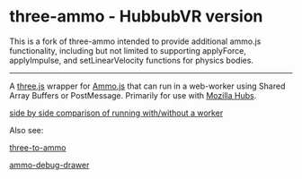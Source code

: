 # three-ammo - HubbubVR version

This is a fork of three-ammo intended to provide additional ammo.js functionality, including but not limited to supporting applyForce, applyImpulse, and setLinearVelocity functions for physics bodies.

-----------------------

A [three.js](https://github.com/mrdoob/three.js/) wrapper for [Ammo.js](https://github.com/kripken/ammo.js/) that can run in a web-worker using Shared Array Buffers or PostMessage. Primarily for use with [Mozilla Hubs](https://github.com/mozilla/hubs).

[side by side comparison of running with/without a worker](https://twitter.com/i/status/1218263836303581184)

Also see:

[three-to-ammo](https://github.com/InfiniteLee/three-to-ammo)

[ammo-debug-drawer](https://github.com/InfiniteLee/ammo-debug-drawer)

